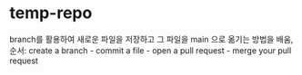 # temp-repo
branch를 활용하여 새로운 파일을 저장하고 그 파일을 main 으로 옮기는 방법을 배움,
순서: create a branch - commit a file - open a pull request - merge your pull request
